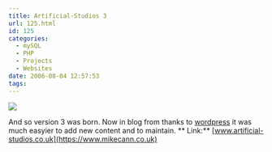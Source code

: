 ```yaml
---
title: Artificial-Studios 3
url: 125.html
id: 125
categories:
  - mySQL
  - PHP
  - Projects
  - Websites
date: 2006-08-04 12:57:53
tags:
---
```


![](/wp-content/uploads/Image/artstu3.gif)

And so version 3 was born. Now in blog from thanks to [wordpress](https://www.wordpress.com) it was much easyier to add new content and to maintain.
**
Link:** [www.artificial-studios.co.uk](https://www.mikecann.co.uk)